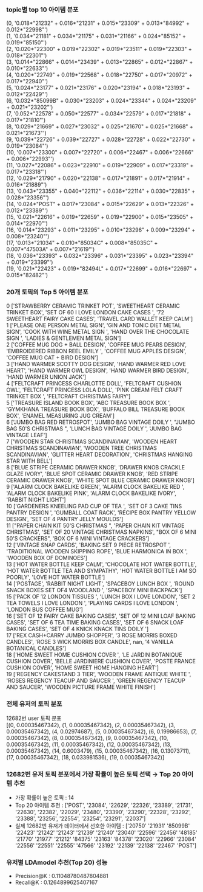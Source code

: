 ### topic별 top 10 아이템 분포    
(0, '0.018*"21232" + 0.016*"21231" + 0.015*"23309" + 0.013*"84992" + 0.012*"22998"')  
(1, '0.034*"21181" + 0.034*"21175" + 0.031*"21166" + 0.024*"85152" + 0.019*"85150"')  
(2, '0.020*"22300" + 0.019*"22302" + 0.019*"23511" + 0.019*"22303" + 0.018*"22301"')  
(3, '0.014*"22866" + 0.014*"23439" + 0.013*"22865" + 0.012*"22867" + 0.010*"22633"')  
(4, '0.020*"22749" + 0.019*"22568" + 0.018*"22750" + 0.017*"20972" + 0.017*"22940"')  
(5, '0.024*"23177" + 0.021*"23176" + 0.020*"23194" + 0.018*"23193" + 0.012*"22429"')  
(6, '0.032*"85099B" + 0.030*"23203" + 0.024*"23344" + 0.024*"23209" + 0.021*"23202"')  
(7, '0.052*"22578" + 0.050*"22577" + 0.034*"22579" + 0.017*"21818" + 0.017*"21810"')  
(8, '0.029*"21669" + 0.027*"23032" + 0.025*"21670" + 0.025*"21668" + 0.021*"21673"')  
(9, '0.039*"22726" + 0.039*"22727" + 0.028*"22728" + 0.022*"22730" + 0.019*"23084"')  
(10, '0.007*"23300" + 0.007*"22720" + 0.006*"22467" + 0.006*"22666" + 0.006*"22993"')  
(11, '0.027*"22086" + 0.023*"22910" + 0.019*"22909" + 0.017*"23319" + 0.017*"23318"')  
(12, '0.029*"21790" + 0.020*"22138" + 0.017*"21891" + 0.017*"21914" + 0.016*"21889"')  
(13, '0.043*"23355" + 0.040*"22112" + 0.036*"22114" + 0.030*"22835" + 0.028*"23356"')  
(14, '0.024*"POST" + 0.017*"23084" + 0.015*"22629" + 0.013*"22326" + 0.012*"23389"')  
(15, '0.021*"22616" + 0.019*"22659" + 0.019*"22900" + 0.015*"23505" + 0.014*"22970"')  
(16, '0.014*"23293" + 0.011*"23295" + 0.010*"23296" + 0.009*"23294" + 0.008*"23240"')  
(17, '0.013*"21034" + 0.010*"85034C" + 0.008*"85035C" + 0.007*"47503A" + 0.007*"21619"')  
(18, '0.036*"23393" + 0.032*"23396" + 0.031*"23395" + 0.023*"23394" + 0.019*"23399"')  
(19, '0.021*"22423" + 0.019*"82494L" + 0.017*"22699" + 0.016*"22697" + 0.015*"82482"')

### 20개 토픽의 Top 5 아이템 분포    
0 ['STRAWBERRY CERAMIC TRINKET POT', 'SWEETHEART CERAMIC TRINKET BOX', 'SET OF 60 I LOVE LONDON CAKE CASES ', '72 SWEETHEART FAIRY CAKE CASES', 'TRAVEL CARD WALLET KEEP CALM']  
1 ['PLEASE ONE PERSON METAL SIGN', 'GIN AND TONIC DIET METAL SIGN', 'COOK WITH WINE METAL SIGN ', 'HAND OVER THE CHOCOLATE   SIGN ', 'LADIES & GENTLEMEN METAL SIGN']  
2 ['COFFEE MUG DOG + BALL DESIGN', 'COFFEE MUG PEARS  DESIGN', 'EMBROIDERED RIBBON REEL EMILY ', 'COFFEE MUG APPLES DESIGN', 'COFFEE MUG CAT + BIRD DESIGN']  
3 ['HAND WARMER SCOTTY DOG DESIGN', 'HAND WARMER RED LOVE HEART', 'HAND WARMER OWL DESIGN', 'HAND WARMER BIRD DESIGN', 'HAND WARMER UNION JACK']  
4 ['FELTCRAFT PRINCESS CHARLOTTE DOLL', 'FELTCRAFT CUSHION OWL', 'FELTCRAFT PRINCESS LOLA DOLL', 'PINK CREAM FELT CRAFT TRINKET BOX ', 'FELTCRAFT CHRISTMAS FAIRY']  
5 ['TREASURE ISLAND BOOK BOX', 'ABC TREASURE BOOK BOX ', 'GYMKHANA TREASURE BOOK BOX', 'BUFFALO BILL TREASURE BOOK BOX', 'ENAMEL MEASURING JUG CREAM']  
6 ['JUMBO BAG RED RETROSPOT', 'JUMBO BAG VINTAGE DOILY ', "JUMBO BAG 50'S CHRISTMAS ", 'LUNCH BAG VINTAGE DOILY ', 'JUMBO BAG VINTAGE LEAF']  
7 ['WOODEN STAR CHRISTMAS SCANDINAVIAN', 'WOODEN HEART CHRISTMAS SCANDINAVIAN', 'WOODEN TREE CHRISTMAS SCANDINAVIAN', 'GLITTER HEART DECORATION', 'CHRISTMAS HANGING STAR WITH BELL']  
8 ['BLUE STRIPE CERAMIC DRAWER KNOB', 'DRAWER KNOB CRACKLE GLAZE IVORY', 'BLUE SPOT CERAMIC DRAWER KNOB', 'RED STRIPE CERAMIC DRAWER KNOB', 'WHITE SPOT BLUE CERAMIC DRAWER KNOB']  
9 ['ALARM CLOCK BAKELIKE GREEN', 'ALARM CLOCK BAKELIKE RED ', 'ALARM CLOCK BAKELIKE PINK', 'ALARM CLOCK BAKELIKE IVORY', 'RABBIT NIGHT LIGHT']  
10 ['GARDENERS KNEELING PAD CUP OF TEA ', 'SET OF 3 CAKE TINS PANTRY DESIGN ', 'GUMBALL COAT RACK', 'RECIPE BOX PANTRY YELLOW DESIGN', 'SET OF 4 PANTRY JELLY MOULDS']  
11 ["PAPER CHAIN KIT 50'S CHRISTMAS ", 'PAPER CHAIN KIT VINTAGE CHRISTMAS', 'SET OF 20 VINTAGE CHRISTMAS NAPKINS', "BOX OF 6 MINI 50'S CRACKERS", 'BOX OF 6 MINI VINTAGE CRACKERS']  
12 ['VINTAGE SNAP CARDS', 'BAKING SET 9 PIECE RETROSPOT ', 'TRADITIONAL WOODEN SKIPPING ROPE', 'BLUE HARMONICA IN BOX ', 'WOODEN BOX OF DOMINOES']  
13 ['HOT WATER BOTTLE KEEP CALM', 'CHOCOLATE HOT WATER BOTTLE', 'HOT WATER BOTTLE TEA AND SYMPATHY', 'HOT WATER BOTTLE I AM SO POORLY', 'LOVE HOT WATER BOTTLE']  
14 ['POSTAGE', 'RABBIT NIGHT LIGHT', 'SPACEBOY LUNCH BOX ', 'ROUND SNACK BOXES SET OF4 WOODLAND ', 'SPACEBOY MINI BACKPACK']  
15 ['PACK OF 12 LONDON TISSUES ', 'LUNCH BOX I LOVE LONDON', 'SET 2 TEA TOWELS I LOVE LONDON ', 'PLAYING CARDS I LOVE LONDON ', 'LONDON BUS COFFEE MUG']  
16 ['SET OF 12 FAIRY CAKE BAKING CASES', 'SET OF 12 MINI LOAF BAKING CASES', 'SET OF 6 TEA TIME BAKING CASES', 'SET OF 6 SNACK LOAF BAKING CASES', 'SET OF 4 KNICK KNACK TINS DOILY ']  
17 ['REX CASH+CARRY JUMBO SHOPPER', '3 ROSE MORRIS BOXED CANDLES', 'ROSE 3 WICK MORRIS BOX CANDLE', nan, '4 VANILLA BOTANICAL CANDLES']  
18 ['HOME SWEET HOME CUSHION COVER ', 'LE JARDIN BOTANIQUE CUSHION COVER', 'BELLE JARDINIERE CUSHION COVER', 'POSTE FRANCE CUSHION COVER', 'HOME SWEET HOME HANGING HEART']  
19 ['REGENCY CAKESTAND 3 TIER', 'WOODEN FRAME ANTIQUE WHITE ', 'ROSES REGENCY TEACUP AND SAUCER ', 'GREEN REGENCY TEACUP AND SAUCER', 'WOODEN PICTURE FRAME WHITE FINISH']

### 전체 유저의 토픽 분포  
12682번 user 토픽 분포  
 [(0, 0.00035467342), (1, 0.00035467342), (2, 0.00035467342), (3, 0.00035467342), (4, 0.02974687), (5, 0.00035467342), (6, 0.19986653), (7, 0.00035467342), (8, 0.00035467342), (9, 0.00035467342), (10, 0.00035467342), (11, 0.00035467342), (12, 0.00035467342), (13, 0.00035467342), (14, 0.6003479), (15, 0.00035467342), (16, 0.13073711), (17, 0.00035467342), (18, 0.033981536), (19, 0.00035467342)]

### 12682번 유저 토픽 분포에서 가장 확률이 높은 토픽 선택 → Top 20 아이템 추천  
- 가장 확률이 높은 토픽 :  14
- Top 20 아이템 추천 :  ['POST', '23084', '22629', '22326', '23389', '21731', '22630', '22382', '22029', '23480', '23390', '23290', '22328', '23292', '23388', '23256', '22554', '23254', '23291', '22037']
- 실제 12682번 유저가 데이터에서 선호한 아이템 :  ['20750' '21931' '85099B' '22423' '21242' '21243' '21239' '21240' '23040'
 '22596' '22456' '48185' '21770' '21977' '21212' '84375' '23163' '84378'
 '23020' '22966' '23084' '22556' '22551' '22555' '47566' '23192' '22139'
 '22138' '22467' 'POST']

### 유저별 LDAmodel 추천(Top 20) 성능  
- Precision@K :  0.11048780487804881
- Recall@K :  0.1264899625407167
